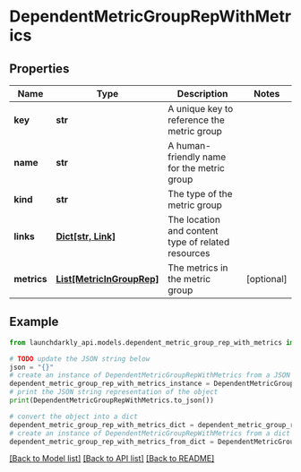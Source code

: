 # DependentMetricGroupRepWithMetrics


## Properties

Name | Type | Description | Notes
------------ | ------------- | ------------- | -------------
**key** | **str** | A unique key to reference the metric group | 
**name** | **str** | A human-friendly name for the metric group | 
**kind** | **str** | The type of the metric group | 
**links** | [**Dict[str, Link]**](Link.md) | The location and content type of related resources | 
**metrics** | [**List[MetricInGroupRep]**](MetricInGroupRep.md) | The metrics in the metric group | [optional] 

## Example

```python
from launchdarkly_api.models.dependent_metric_group_rep_with_metrics import DependentMetricGroupRepWithMetrics

# TODO update the JSON string below
json = "{}"
# create an instance of DependentMetricGroupRepWithMetrics from a JSON string
dependent_metric_group_rep_with_metrics_instance = DependentMetricGroupRepWithMetrics.from_json(json)
# print the JSON string representation of the object
print(DependentMetricGroupRepWithMetrics.to_json())

# convert the object into a dict
dependent_metric_group_rep_with_metrics_dict = dependent_metric_group_rep_with_metrics_instance.to_dict()
# create an instance of DependentMetricGroupRepWithMetrics from a dict
dependent_metric_group_rep_with_metrics_from_dict = DependentMetricGroupRepWithMetrics.from_dict(dependent_metric_group_rep_with_metrics_dict)
```
[[Back to Model list]](../README.md#documentation-for-models) [[Back to API list]](../README.md#documentation-for-api-endpoints) [[Back to README]](../README.md)


